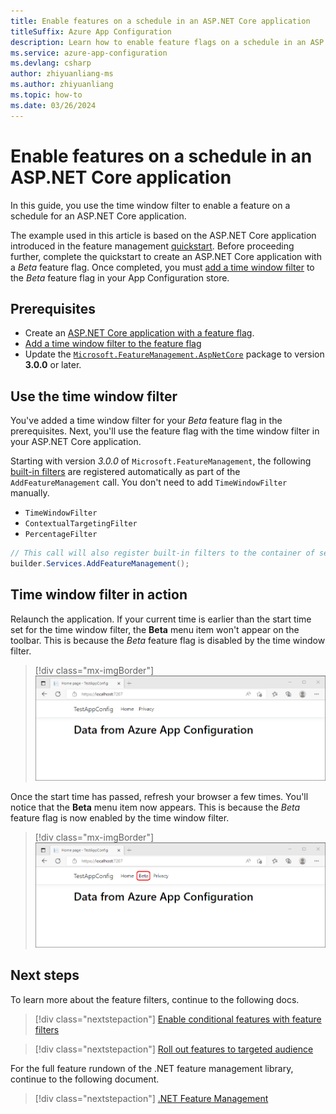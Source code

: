 ```yaml
---
title: Enable features on a schedule in an ASP.NET Core application
titleSuffix: Azure App Configuration
description: Learn how to enable feature flags on a schedule in an ASP.NET Core application by using time window filters.
ms.service: azure-app-configuration
ms.devlang: csharp
author: zhiyuanliang-ms
ms.author: zhiyuanliang
ms.topic: how-to
ms.date: 03/26/2024
---
```


# Enable features on a schedule in an ASP.NET Core application

In this guide, you use the time window filter to enable a feature on a schedule for an ASP.NET Core application. 

The example used in this article is based on the ASP.NET Core application introduced in the feature management [quickstart](./quickstart-feature-flag-aspnet-core.md). Before proceeding further, complete the quickstart to create an ASP.NET Core application with a *Beta* feature flag. Once completed, you must [add a time window filter](./howto-timewindow-filter.md) to the *Beta* feature flag in your App Configuration store.

## Prerequisites

- Create an [ASP.NET Core application with a feature flag](./quickstart-feature-flag-aspnet-core.md).
- [Add a time window filter to the feature flag](./howto-timewindow-filter.md)
- Update the [`Microsoft.FeatureManagement.AspNetCore`](https://www.nuget.org/packages/Microsoft.FeatureManagement.AspNetCore/) package to version **3.0.0** or later.

## Use the time window filter

You've added a time window filter for your *Beta* feature flag in the prerequisites. Next, you'll use the feature flag with the time window filter in your ASP.NET Core application.

Starting with version *3.0.0* of `Microsoft.FeatureManagement`, the following [built-in filters](https://github.com/microsoft/FeatureManagement-Dotnet#built-in-feature-filters) are registered automatically as part of the `AddFeatureManagement` call. You don't need to add `TimeWindowFilter` manually.

- `TimeWindowFilter`
- `ContextualTargetingFilter`
- `PercentageFilter`

```csharp
// This call will also register built-in filters to the container of services.
builder.Services.AddFeatureManagement();
```

## Time window filter in action

Relaunch the application. If your current time is earlier than the start time set for the time window filter, the **Beta** menu item won't appear on the toolbar. This is because the *Beta* feature flag is disabled by the time window filter.

> [!div class="mx-imgBorder"]
> ![Screenshot of browser with Beta menu hidden.](./media/quickstarts/aspnet-core-feature-flag-local-before.png)

Once the start time has passed, refresh your browser a few times. You'll notice that the **Beta** menu item now appears. This is because the *Beta* feature flag is now enabled by the time window filter.

> [!div class="mx-imgBorder"]
> ![Screenshot of browser with Beta menu.](./media/quickstarts/aspnet-core-feature-flag-local-after.png)

## Next steps

To learn more about the feature filters, continue to the following docs.

> [!div class="nextstepaction"]
> [Enable conditional features with feature filters](./howto-feature-filters.md)

> [!div class="nextstepaction"]
> [Roll out features to targeted audience](./howto-targetingfilter.md)

For the full feature rundown of the .NET feature management library, continue to the following document.

> [!div class="nextstepaction"]
> [.NET Feature Management](./feature-management-dotnet-reference.md)
